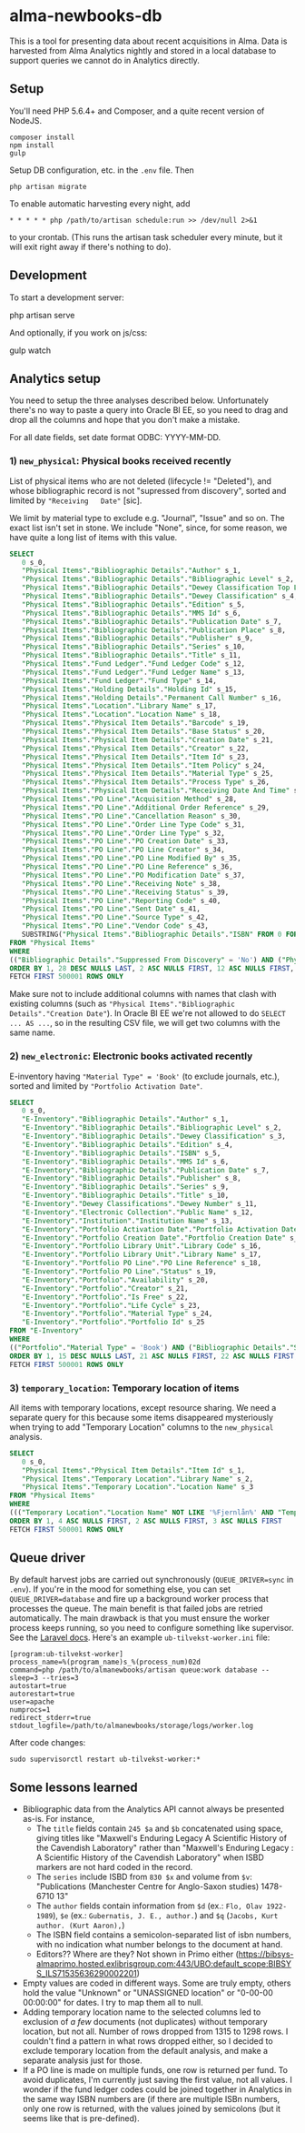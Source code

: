 # alma-newbooks-db

This is a tool for presenting data about recent acquisitions in Alma.
Data is harvested from Alma Analytics nightly and stored in a local database
to support queries we cannot do in Analytics directly.

## Setup

You'll need PHP 5.6.4+ and Composer, and a quite recent version of NodeJS.

    composer install
    npm install
    gulp

Setup DB configuration, etc. in the `.env` file. Then

    php artisan migrate

To enable automatic harvesting every night, add

    * * * * * php /path/to/artisan schedule:run >> /dev/null 2>&1

to your crontab. (This runs the artisan task scheduler every minute, but it
will exit right away if there's nothing to do).

## Development

To start a development server:

   php artisan serve

And optionally, if you work on js/css:

   gulp watch

## Analytics setup

You need to setup the three analyses described below. Unfortunately there's no way
to paste a query into Oracle BI EE, so you need to drag and drop all the columns
and hope that you don't make a mistake.

For all date fields, set date format ODBC: YYYY-MM-DD.

### 1) `new_physical`: Physical books received recently

List of physical items who are not deleted (lifecycle != "Deleted"),
and whose bibliographic record is not "supressed from discovery", sorted
and limited by `"Receiving   Date"` [sic].

We limit by material type to exclude e.g. "Journal", "Issue" and so on.
The exact list isn't set in stone. We include "None", since, for some reason,
we have quite a long list of items with this value.

```sql
SELECT
   0 s_0,
   "Physical Items"."Bibliographic Details"."Author" s_1,
   "Physical Items"."Bibliographic Details"."Bibliographic Level" s_2,
   "Physical Items"."Bibliographic Details"."Dewey Classification Top Line" s_3,
   "Physical Items"."Bibliographic Details"."Dewey Classification" s_4,
   "Physical Items"."Bibliographic Details"."Edition" s_5,
   "Physical Items"."Bibliographic Details"."MMS Id" s_6,
   "Physical Items"."Bibliographic Details"."Publication Date" s_7,
   "Physical Items"."Bibliographic Details"."Publication Place" s_8,
   "Physical Items"."Bibliographic Details"."Publisher" s_9,
   "Physical Items"."Bibliographic Details"."Series" s_10,
   "Physical Items"."Bibliographic Details"."Title" s_11,
   "Physical Items"."Fund Ledger"."Fund Ledger Code" s_12,
   "Physical Items"."Fund Ledger"."Fund Ledger Name" s_13,
   "Physical Items"."Fund Ledger"."Fund Type" s_14,
   "Physical Items"."Holding Details"."Holding Id" s_15,
   "Physical Items"."Holding Details"."Permanent Call Number" s_16,
   "Physical Items"."Location"."Library Name" s_17,
   "Physical Items"."Location"."Location Name" s_18,
   "Physical Items"."Physical Item Details"."Barcode" s_19,
   "Physical Items"."Physical Item Details"."Base Status" s_20,
   "Physical Items"."Physical Item Details"."Creation Date" s_21,
   "Physical Items"."Physical Item Details"."Creator" s_22,
   "Physical Items"."Physical Item Details"."Item Id" s_23,
   "Physical Items"."Physical Item Details"."Item Policy" s_24,
   "Physical Items"."Physical Item Details"."Material Type" s_25,
   "Physical Items"."Physical Item Details"."Process Type" s_26,
   "Physical Items"."Physical Item Details"."Receiving Date And Time" s_27,
   "Physical Items"."PO Line"."Acquisition Method" s_28,
   "Physical Items"."PO Line"."Additional Order Reference" s_29,
   "Physical Items"."PO Line"."Cancellation Reason" s_30,
   "Physical Items"."PO Line"."Order Line Type Code" s_31,
   "Physical Items"."PO Line"."Order Line Type" s_32,
   "Physical Items"."PO Line"."PO Creation Date" s_33,
   "Physical Items"."PO Line"."PO Line Creator" s_34,
   "Physical Items"."PO Line"."PO Line Modified By" s_35,
   "Physical Items"."PO Line"."PO Line Reference" s_36,
   "Physical Items"."PO Line"."PO Modification Date" s_37,
   "Physical Items"."PO Line"."Receiving Note" s_38,
   "Physical Items"."PO Line"."Receiving Status" s_39,
   "Physical Items"."PO Line"."Reporting Code" s_40,
   "Physical Items"."PO Line"."Sent Date" s_41,
   "Physical Items"."PO Line"."Source Type" s_42,
   "Physical Items"."PO Line"."Vendor Code" s_43,
   SUBSTRING("Physical Items"."Bibliographic Details"."ISBN" FROM 0 FOR POSITION(';' IN "Physical Items"."Bibliographic Details"."ISBN")-1) s_44
FROM "Physical Items"
WHERE
(("Bibliographic Details"."Suppressed From Discovery" = 'No') AND ("Physical Item Details"."Lifecycle" <> 'Deleted') AND ("PO Line"."PO Line Reference" LIKE 'POL-%') AND ("Physical Item Details"."Material Type" IN ('Audiobook', 'Blu-Ray', 'Blu-Ray And DVD', 'Book', 'DVD', 'None')))
ORDER BY 1, 28 DESC NULLS LAST, 2 ASC NULLS FIRST, 12 ASC NULLS FIRST, 10 ASC NULLS FIRST, 45 ASC NULLS FIRST, 5 ASC NULLS FIRST, 7 ASC NULLS FIRST, 6 ASC NULLS FIRST, 8 ASC NULLS FIRST, 4 ASC NULLS FIRST, 29 ASC NULLS FIRST, 37 ASC NULLS FIRST, 39 ASC NULLS FIRST, 40 ASC NULLS FIRST, 42 ASC NULLS FIRST, 11 ASC NULLS FIRST, 3 ASC NULLS FIRST, 19 ASC NULLS FIRST, 17 ASC NULLS FIRST, 22 ASC NULLS FIRST, 23 ASC NULLS FIRST, 20 ASC NULLS FIRST, 24 ASC NULLS FIRST, 26 ASC NULLS FIRST, 25 ASC NULLS FIRST, 16 ASC NULLS FIRST, 27 ASC NULLS FIRST, 21 ASC NULLS FIRST, 9 ASC NULLS FIRST, 18 ASC NULLS FIRST, 41 ASC NULLS FIRST, 13 ASC NULLS FIRST, 31 ASC NULLS FIRST, 34 ASC NULLS FIRST, 30 ASC NULLS FIRST, 32 ASC NULLS FIRST, 38 ASC NULLS FIRST, 36 ASC NULLS FIRST, 43 ASC NULLS FIRST, 44 ASC NULLS FIRST, 14 ASC NULLS FIRST, 15 ASC NULLS FIRST, 33 ASC NULLS FIRST, 35 ASC NULLS FIRST
FETCH FIRST 500001 ROWS ONLY
```

Make sure not to include additional columns with names that clash with existing columns
(such as `"Physical Items"."Bibliographic Details"."Creation Date"`). In Oracle BI EE
we're not allowed to do `SELECT ... AS ...`, so in the resulting CSV file, we will get
two columns with the same name.

### 2) `new_electronic`: Electronic books activated recently

E-inventory having `"Material Type" = 'Book'` (to exclude journals, etc.),
sorted and limited by `"Portfolio Activation Date"`.

```sql
SELECT
   0 s_0,
   "E-Inventory"."Bibliographic Details"."Author" s_1,
   "E-Inventory"."Bibliographic Details"."Bibliographic Level" s_2,
   "E-Inventory"."Bibliographic Details"."Dewey Classification" s_3,
   "E-Inventory"."Bibliographic Details"."Edition" s_4,
   "E-Inventory"."Bibliographic Details"."ISBN" s_5,
   "E-Inventory"."Bibliographic Details"."MMS Id" s_6,
   "E-Inventory"."Bibliographic Details"."Publication Date" s_7,
   "E-Inventory"."Bibliographic Details"."Publisher" s_8,
   "E-Inventory"."Bibliographic Details"."Series" s_9,
   "E-Inventory"."Bibliographic Details"."Title" s_10,
   "E-Inventory"."Dewey Classifications"."Dewey Number" s_11,
   "E-Inventory"."Electronic Collection"."Public Name" s_12,
   "E-Inventory"."Institution"."Institution Name" s_13,
   "E-Inventory"."Portfolio Activation Date"."Portfolio Activation Date" s_14,
   "E-Inventory"."Portfolio Creation Date"."Portfolio Creation Date" s_15,
   "E-Inventory"."Portfolio Library Unit"."Library Code" s_16,
   "E-Inventory"."Portfolio Library Unit"."Library Name" s_17,
   "E-Inventory"."Portfolio PO Line"."PO Line Reference" s_18,
   "E-Inventory"."Portfolio PO Line"."Status" s_19,
   "E-Inventory"."Portfolio"."Availability" s_20,
   "E-Inventory"."Portfolio"."Creator" s_21,
   "E-Inventory"."Portfolio"."Is Free" s_22,
   "E-Inventory"."Portfolio"."Life Cycle" s_23,
   "E-Inventory"."Portfolio"."Material Type" s_24,
   "E-Inventory"."Portfolio"."Portfolio Id" s_25
FROM "E-Inventory"
WHERE
(("Portfolio"."Material Type" = 'Book') AND ("Bibliographic Details"."Suppressed From Discovery" = 'No'))
ORDER BY 1, 15 DESC NULLS LAST, 21 ASC NULLS FIRST, 22 ASC NULLS FIRST, 23 ASC NULLS FIRST, 19 ASC NULLS FIRST, 20 ASC NULLS FIRST, 14 ASC NULLS FIRST, 12 ASC NULLS FIRST, 16 ASC NULLS FIRST, 24 ASC NULLS FIRST, 25 ASC NULLS FIRST, 7 ASC NULLS FIRST, 11 ASC NULLS FIRST, 13 ASC NULLS FIRST, 26 ASC NULLS FIRST, 4 ASC NULLS FIRST, 5 ASC NULLS FIRST, 6 ASC NULLS FIRST, 9 ASC NULLS FIRST, 8 ASC NULLS FIRST, 10 ASC NULLS FIRST, 2 ASC NULLS FIRST, 3 ASC NULLS FIRST, 17 ASC NULLS FIRST, 18 ASC NULLS FIRST
FETCH FIRST 500001 ROWS ONLY
```

### 3) `temporary_location`: Temporary location of items

All items with temporary locations, except resource sharing. We need a
separate query for this because some items disappeared mysteriously when
trying to add "Temporary Location" columns to the `new_physical` analysis.

```sql
SELECT
   0 s_0,
   "Physical Items"."Physical Item Details"."Item Id" s_1,
   "Physical Items"."Temporary Location"."Library Name" s_2,
   "Physical Items"."Temporary Location"."Location Name" s_3
FROM "Physical Items"
WHERE
((("Temporary Location"."Location Name" NOT LIKE '%Fjernlån%' AND "Temporary Location"."Location Name" NOT LIKE '%Sharing%' AND "Temporary Location"."Location Name" NOT LIKE '%None%')) AND ("Physical Item Details"."Temporary Physical Location In Use" = 'Yes'))
ORDER BY 1, 4 ASC NULLS FIRST, 2 ASC NULLS FIRST, 3 ASC NULLS FIRST
FETCH FIRST 500001 ROWS ONLY
```

## Queue driver

By default harvest jobs are carried out synchronously (`QUEUE_DRIVER=sync` in `.env`).
If you're in the mood for something else,
you can set `QUEUE_DRIVER=database` and fire up a background worker process that
processes the queue. The main benefit is that failed jobs are retried
automatically. The main drawback is that you must ensure the worker process keeps
running, so you need to configure something like supervisor. See the
[Laravel docs](https://laravel.com/docs/5.3/queues). Here's an example
`ub-tilvekst-worker.ini` file:

```
[program:ub-tilvekst-worker]
process_name=%(program_name)s_%(process_num)02d
command=php /path/to/almanewbooks/artisan queue:work database --sleep=3 --tries=3
autostart=true
autorestart=true
user=apache
numprocs=1
redirect_stderr=true
stdout_logfile=/path/to/almanewbooks/storage/logs/worker.log
```

After code changes:

    sudo supervisorctl restart ub-tilvekst-worker:*

## Some lessons learned

* Bibliographic data from the Analytics API cannot always be presented as-is.
  For instance,
  * The `title` fields contain `245 $a` and `$b` concatenated using space, giving
    titles like "Maxwell's Enduring Legacy A Scientific History of the Cavendish Laboratory"
    rather than "Maxwell's Enduring Legacy : A Scientific History of the Cavendish Laboratory"
    when ISBD markers are not hard coded in the record.
  * The `series` include ISBD from `830 $x` and volume from `$v`:
    "Publications (Manchester Centre for Anglo-Saxon studies) 1478-6710 13"
  * The `author` fields contain information from `$d` (ex.: `Flo, Olav 1922-1989`),
    `$e` (ex.: `Gubernatis, J. E., author.`) and `$q` (`Jacobs, Kurt author. (Kurt Aaron),`)
  * The ISBN field contains a semicolon-separated list of isbn numbers, with no indication what
    number belongs to the document at hand.
  * Editors?? Where are they? Not shown in Primo either 
    (https://bibsys-almaprimo.hosted.exlibrisgroup.com:443/UBO:default_scope:BIBSYS_ILS71535636290002201)
* Empty values are coded in different ways. Some are truly empty, others hold the value
  "Unknown" or "UNASSIGNED location" or "0-00-00 00:00:00" for dates. I try to map them all to null.
* Adding temporary location name to the selected columns led to exclusion of *a few*
    documents (not duplicates) without temporary location, but not all. Number of rows dropped
    from 1315 to 1298 rows. I couldn't find a pattern in what rows dropped either, so I decided
    to exclude temporary location from the default analysis, and make a separate analysis just for those.
* If a PO line is made on multiple funds, one row is returned per fund. To avoid duplicates,
  I'm currently just saving the first value, not all values. I wonder if the fund ledger codes could
  be joined together in Analytics in the same way ISBN numbers are (if there are multiple ISBn numbers,
  only one row is returned, with the values joined by semicolons (but it seems like that is pre-defined).
